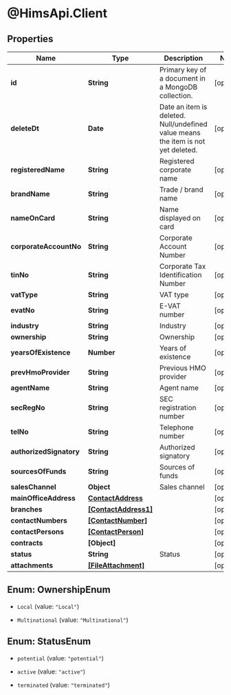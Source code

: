 # @HimsApi.Client

## Properties

Name | Type | Description | Notes
------------ | ------------- | ------------- | -------------
**id** | **String** | Primary key of a document in a MongoDB collection. | [optional] 
**deleteDt** | **Date** | Date an item is deleted. Null/undefined value means the item is not yet deleted. | [optional] 
**registeredName** | **String** | Registered corporate name | [optional] 
**brandName** | **String** | Trade / brand name | [optional] 
**nameOnCard** | **String** | Name displayed on card | [optional] 
**corporateAccountNo** | **String** | Corporate Account Number | [optional] 
**tinNo** | **String** | Corporate Tax Identification Number | [optional] 
**vatType** | **String** | VAT type | [optional] 
**evatNo** | **String** | E-VAT number | [optional] 
**industry** | **String** | Industry | [optional] 
**ownership** | **String** | Ownership | [optional] 
**yearsOfExistence** | **Number** | Years of existence | [optional] 
**prevHmoProvider** | **String** | Previous HMO provider | [optional] 
**agentName** | **String** | Agent name | [optional] 
**secRegNo** | **String** | SEC registration number | [optional] 
**telNo** | **String** | Telephone number | [optional] 
**authorizedSignatory** | **String** | Authorized signatory | [optional] 
**sourcesOfFunds** | **String** | Sources of funds | [optional] 
**salesChannel** | **Object** | Sales channel | [optional] 
**mainOfficeAddress** | [**ContactAddress**](ContactAddress.md) |  | [optional] 
**branches** | [**[ContactAddress1]**](ContactAddress1.md) |  | [optional] 
**contactNumbers** | [**[ContactNumber]**](ContactNumber.md) |  | [optional] 
**contactPersons** | [**[ContactPerson]**](ContactPerson.md) |  | [optional] 
**contracts** | **[Object]** |  | [optional] 
**status** | **String** | Status | [optional] 
**attachments** | [**[FileAttachment]**](FileAttachment.md) |  | [optional] 



## Enum: OwnershipEnum


* `Local` (value: `"Local"`)

* `Multinational` (value: `"Multinational"`)





## Enum: StatusEnum


* `potential` (value: `"potential"`)

* `active` (value: `"active"`)

* `terminated` (value: `"terminated"`)




